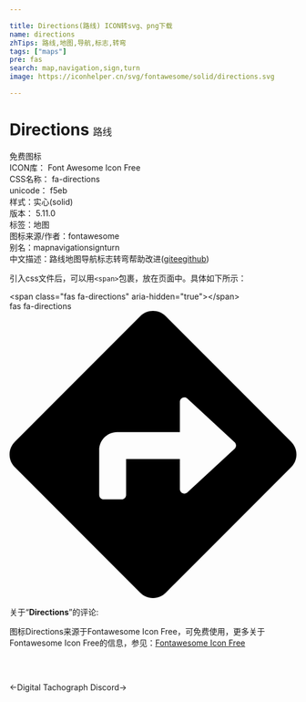 ```yaml
---

title: Directions(路线) ICON转svg、png下载
name: directions
zhTips: 路线,地图,导航,标志,转弯
tags: ["maps"]
pre: fas
search: map,navigation,sign,turn
image: https://iconhelper.cn/svg/fontawesome/solid/directions.svg

---
```


# Directions  <small style="font-size: 60%;font-weight: 100">路线</small>


<div class="detail-page">
<p>
<span><span class="badge-success badge">免费图标</span> </span>
<br/>
<span>
ICON库：
<span class="badge-secondary badge">Font Awesome Icon Free</span> 
</span>
<br/>
<span>
CSS名称：
<span class="badge-secondary badge">fa-directions</span> 
</span>
<br/>
<span>
unicode：
<span class="badge-secondary badge">f5eb</span> 
<copy-btn content='f5eb' btn-title=""></copy-btn>
<copy-btn :content='String.fromCodePoint(parseInt("f5eb", 16))' btn-title="复制U"></copy-btn>
</span><br/><span>样式：<span class="badge-light badge">实心(solid)</span></span>
<br/>
<span>
版本：
<span class="badge-secondary badge">5.11.0</span> 
</span><br/><span>标签：<span class="badge-light badge"><router-link to="/tags/maps.html">地图</router-link></span></span>
<br/>
<span>图标来源/作者：<span class="badge-light badge">fontawesome</span></span> 
<br/>
<span>别名：<span class="badge-light badge">map</span><span class="badge-light badge">navigation</span><span class="badge-light badge">sign</span><span class="badge-light badge">turn</span></span><br/><span class="zh-detail">中文描述：<span class="badge-primary badge">路线</span><span class="badge-primary badge">地图</span><span class="badge-primary badge">导航</span><span class="badge-primary badge">标志</span><span class="badge-primary badge">转弯</span><span class="help-link"><span>帮助改进</span>(<a href="https://gitee.com/liuwave/icon-helper/edit/master/json/fontawesome/solid/directions.json" target="_blank" rel="noopener noreferrer">gitee</a><a href="https://github.com/liuwave/icon-helper/edit/master/json/fontawesome/solid/directions.json" target="_blank" rel="noopener noreferrer">github</a></span>)</span><br/>
</p>
</div>
<div class="alert alert-dark">
  <i class="fas fa-directions fa-xs"></i>
  <i class="fas fa-directions fa-sm"></i>
  <i class="fas fa-directions fa-lg"></i>
  <i class="fas fa-directions fa-2x"></i>
  <i class="fas fa-directions fa-3x"></i>
  <i class="fas fa-directions fa-5x"></i>
  <i class="fas fa-directions fa-7x"></i>
</div>
<div>
  <p>引入css文件后，可以用<code>&lt;span&gt;</code>包裹，放在页面中。具体如下所示：    
  </p>
  <div class="alert alert-primary" style="font-size: 14px">
    &lt;span class="fas fa-directions" aria-hidden="true"&gt;&lt;/span&gt;
    <copy-btn content='<span class="fas fa-directions" aria-hidden="true"></span>'></copy-btn>
  </div>
  <div class="alert alert-secondary">
    <i class="fas fa-directions"
    style="font-size: 24px"
    aria-hidden="true"></i> fas fa-directions
    <copy-btn content="fas fa-directions" btn-title="复制图标名称"></copy-btn>
  </div>
</div>
<div id="svg" class="svg-wrap">
<svg xmlns="http://www.w3.org/2000/svg" viewBox="0 0 512 512"><path d="M502.61 233.32L278.68 9.39c-12.52-12.52-32.83-12.52-45.36 0L9.39 233.32c-12.52 12.53-12.52 32.83 0 45.36l223.93 223.93c12.52 12.53 32.83 12.53 45.36 0l223.93-223.93c12.52-12.53 12.52-32.83 0-45.36zm-100.98 12.56l-84.21 77.73c-5.12 4.73-13.43 1.1-13.43-5.88V264h-96v64c0 4.42-3.58 8-8 8h-32c-4.42 0-8-3.58-8-8v-80c0-17.67 14.33-32 32-32h112v-53.73c0-6.97 8.3-10.61 13.43-5.88l84.21 77.73c3.43 3.17 3.43 8.59 0 11.76z"/></svg>
</div>
<detail full-name='fa-directions'></detail>
<div class="icon-detail__container">
<p>关于“<b>Directions</b>”的评论:</p>
</div>
<Vssue title="关于“Directions”的评论" />    
<div><p>图标Directions来源于Fontawesome Icon Free，可免费使用，更多关于  Fontawesome Icon Free的信息，参见：<a target="_blank" href="https://iconhelper.cn/fontawesome.html">Fontawesome Icon Free</a>
</p></div>

<div style="padding:2rem 0 " class="page-nav"><p class="inner"><span class="prev">←<router-link to="/icon/solid/digital-tachograph.html">Digital Tachograph</router-link></span> <span class="next"><router-link to="/icon/brands/discord.html">Discord</router-link>→</span></p></div>
